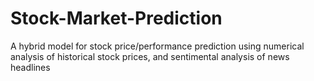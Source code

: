 # Stock-Market-Prediction
A hybrid model for stock price/performance prediction using numerical analysis of historical stock prices, and sentimental analysis of news headlines
